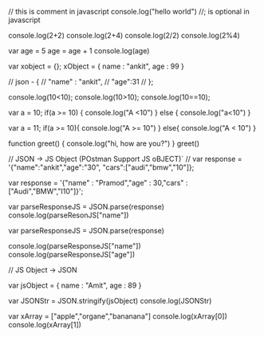 // this is comment in javascript
console.log("hello world")
//; is optional in javascript

console.log(2+2)
console.log(2+4)
console.log(2/2)
console.log(2%4)

var age = 5
age = age + 1
console.log(age)

var xobject = {};
xObject = {
    name : "ankit",
    age : 99
}

// json - {
//     "name" : "ankit",
//     "age":31
// };

console.log(10<10);
console.log(10>10);
console.log(10==10);

var a = 10;
if(a >= 10) {
    console.log("A <10")
} else {
    console.log("a<10")
}

var a = 11;
if(a >= 10){
console.log("A >= 10")
}
else{
 console.log("A < 10")
}

function greet() {
    console.log("hi, how are you?")
}
greet()

// JSON -> JS Object (POstman Support JS oBJECT)`
// var response = '{"name":"ankit","age":"30", "cars":["audi","bmw","10"]};

var response = '{"name" : "Pramod","age" : 30,"cars" : ["Audi","BMW","I10"]}';


var parseResponseJS = JSON.parse(response)
console.log(parseResonJS["name"])

var parseResponseJS = JSON.parse(response)


console.log(parseResponseJS["name"])
console.log(parseResponseJS["age"])


// JS Object -> JSON

var jsObject = {
  name : "Amit",
  age : 89
}


var JSONStr = JSON.stringify(jsObject)
console.log(JSONStr)


var xArray = ["apple","organe","bananana"]
console.log(xArray[0])
console.log(xArray[1])
